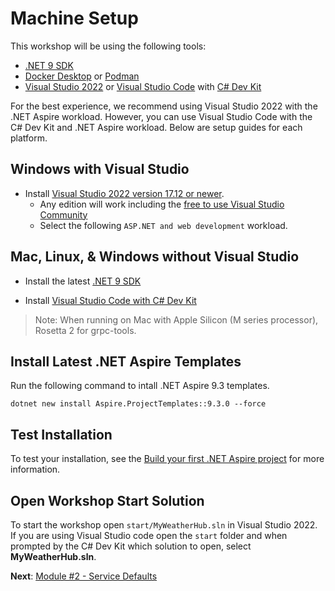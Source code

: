 # Machine Setup

This workshop will be using the following tools:

- [.NET 9 SDK](https://get.dot.net/9)
- [Docker Desktop](https://docs.docker.com/engine/install/) or [Podman](https://podman.io/getting-started/installation)
- [Visual Studio 2022](https://visualstudio.microsoft.com/vs/) or [Visual Studio Code](https://code.visualstudio.com/) with [C# Dev Kit](https://code.visualstudio.com/docs/csharp/get-started)

For the best experience, we recommend using Visual Studio 2022 with the .NET Aspire workload. However, you can use Visual Studio Code with the C# Dev Kit and .NET Aspire workload. Below are setup guides for each platform.

## Windows with Visual Studio

- Install [Visual Studio 2022 version 17.12 or newer](https://visualstudio.microsoft.com/vs/).
  - Any edition will work including the [free to use Visual Studio Community](https://visualstudio.microsoft.com/free-developer-offers/)
  - Select the following `ASP.NET and web development` workload.

## Mac, Linux, & Windows without Visual Studio

- Install the latest [.NET 9 SDK](https://get.dot.net/9?cid=eshop)

- Install [Visual Studio Code with C# Dev Kit](https://code.visualstudio.com/docs/csharp/get-started)

> Note: When running on Mac with Apple Silicon (M series processor), Rosetta 2 for grpc-tools.

## Install Latest .NET Aspire Templates

Run the following command to intall .NET Aspire 9.3 templates.

```cli
dotnet new install Aspire.ProjectTemplates::9.3.0 --force
```

## Test Installation

To test your installation, see the [Build your first .NET Aspire project](https://learn.microsoft.com/dotnet/aspire/get-started/build-your-first-aspire-app) for more information.

## Open Workshop Start Solution

To start the workshop open `start/MyWeatherHub.sln` in Visual Studio 2022. If you are using Visual Studio code open the `start` folder and when prompted by the C# Dev Kit which solution to open, select **MyWeatherHub.sln**.

**Next**: [Module #2 - Service Defaults](2-servicedefaults.md)
